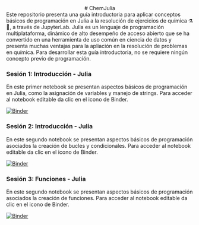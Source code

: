 <div align="center"> # ChemJulia </div>
 Este repositorio presenta una guía introductoria para aplicar conceptos básicos de programación en Julia a la resolución de ejercicios de química ⚗🧪, a través de JupyterLab. Julia es un lenguaje de programación multiplataforma, dinámico de alto desempeño de acceso abierto que se ha convertido en una herramienta de uso común en ciencia de datos y presenta muchas ventajas para la apliación en la resolución de problemas en química. Para desarrollar esta guía introductoria, no se requiere ningún concepto previo de programación.
<div <p><H3><b>Sesión 1: Introducción - Julia</b></div>  
  En este primer notebook se presentan aspectos básicos de programación en Julia, como la asignación de variables y manejo de strings. Para acceder al notebook editable da clic en el icono de Binder.
 
 [![Binder](https://mybinder.org/badge_logo.svg)](https://mybinder.org/v2/gh/wavallejol/ChemJulia/main?labpath=Sesi%C3%B3n1_Intro_Julia.ipynb)
 
 <div <p><H3><b>Sesión 2: Introducción - Julia</b></div>  
  En este segundo notebook se presentan aspectos básicos de programación asociados la creación de bucles y condicionales. Para acceder al notebook editable da clic en el icono de Binder.
 
 [![Binder](https://mybinder.org/badge_logo.svg)](https://mybinder.org/v2/gh/wavallejol/ChemJulia/main?labpath=Sesio%CC%81n2_Intro_Julia.ipynb)
 
  <div <p><H3><b>Sesión 3: Funciones - Julia</b></div>  
  En este segundo notebook se presentan aspectos básicos de programación asociados la creación de funciones. Para acceder al notebook editable da clic en el icono de Binder.

 [![Binder](https://mybinder.org/badge_logo.svg)](https://mybinder.org/v2/gh/wavallejol/ChemJulia/main?labpath=Sesi%C3%B3n3_Funciones_Julia.ipynb)
